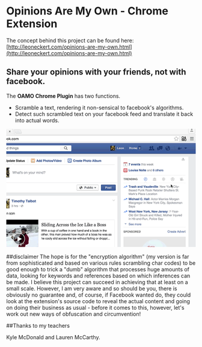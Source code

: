 # Opinions Are My Own - Chrome Extension

The concept behind this project can be found here: [http://leoneckert.com/opinions-are-my-own.html](http://leoneckert.com/opinions-are-my-own.html)

## Share your opinions with your friends, not with facebook.

The **OAMO Chrome Plugin** has two functions.<br> 

* Scramble a text, rendering it non-sensical to facebook's algorithms.
* Detect such scrambled text on your facebook feed and translate it back into actual words.


![user](https://github.com/leoneckert/fb-scramble-chrome-extension/blob/master/user.gif)


<!--##The ideal scenario:
- you scramble what you post<br>
- you see the actual content of all posts and comments<br>
- Facebook's algorithm only sees your scrambled version.

![mind](https://github.com/leoneckert/fb-scramble-chrome-extension/blob/master/whats_on_your_mind.gif)
-->
##disclaimer
The hope is for the "encryption algorithm" (my version is far from sophisticated and based on various rules scrambling char codes) to be good enough to trick a "dumb" algorithm that processes huge amounts of data, looking for keywords and references based on which inferences can be made. I believe this project can succeed in achieving that at least on a small scale. However, I am very aware and so should be you, there is obviously no guarantee and, of course, if Facebook wanted do, they could look at the extension's source code to reveal the actual content and going on doing their business as usual - before it comes to this, however, let's work out new ways of obfuscation and circumvention!

##Thanks to my teachers

Kyle McDonald and
Lauren McCarthy.